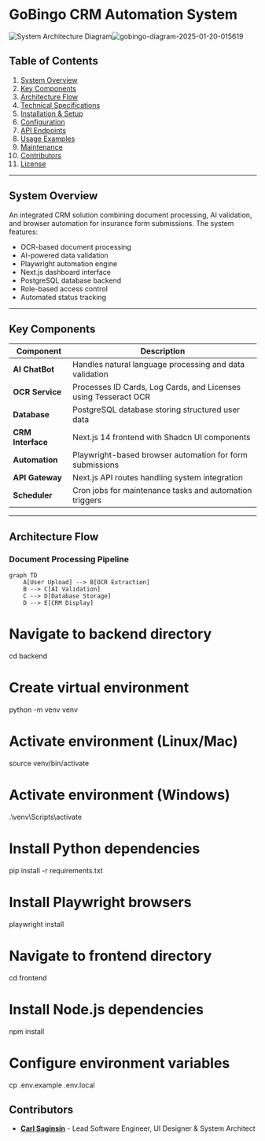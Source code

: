# GoBingo CRM Automation System

![System Architecture Diagram]()![gobingo-diagram-2025-01-20-015619](https://github.com/user-attachments/assets/a8b4cd9f-93e9-48aa-b308-7215cbbe4ba0)


## Table of Contents
1. [System Overview](#system-overview)
2. [Key Components](#key-components)
3. [Architecture Flow](#architecture-flow)
4. [Technical Specifications](#technical-specifications)
5. [Installation & Setup](#installation--setup)
6. [Configuration](#configuration)
7. [API Endpoints](#api-endpoints)
8. [Usage Examples](#usage-examples)
9. [Maintenance](#maintenance)
10. [Contributors](#contributors)
11. [License](#license)

---

## System Overview <a name="system-overview"></a>
An integrated CRM solution combining document processing, AI validation, and browser automation for insurance form submissions. The system features:

- OCR-based document processing
- AI-powered data validation
- Playwright automation engine
- Next.js dashboard interface
- PostgreSQL database backend
- Role-based access control
- Automated status tracking

---

## Key Components <a name="key-components"></a>

| Component        | Description                                                                 |
|-------------------|-----------------------------------------------------------------------------|
| **AI ChatBot**    | Handles natural language processing and data validation                    |
| **OCR Service**   | Processes ID Cards, Log Cards, and Licenses using Tesseract OCR            |
| **Database**      | PostgreSQL database storing structured user data                           |
| **CRM Interface** | Next.js 14 frontend with Shadcn UI components                              |
| **Automation**    | Playwright-based browser automation for form submissions                  |
| **API Gateway**   | Next.js API routes handling system integration                             |
| **Scheduler**     | Cron jobs for maintenance tasks and automation triggers                   |

---

## Architecture Flow <a name="architecture-flow"></a>

### Document Processing Pipeline
```mermaid
graph TD
    A[User Upload] --> B[OCR Extraction]
    B --> C[AI Validation]
    C --> D[Database Storage]
    D --> E[CRM Display]
```
# Navigate to backend directory
cd backend

# Create virtual environment
python -m venv venv

# Activate environment (Linux/Mac)
source venv/bin/activate

# Activate environment (Windows)
.\venv\Scripts\activate

# Install Python dependencies
pip install -r requirements.txt

# Install Playwright browsers
playwright install


# Navigate to frontend directory
cd frontend

# Install Node.js dependencies
npm install

# Configure environment variables
cp .env.example .env.local


## Contributors <a name="contributors"></a>
- [**Carl Saginsin**](https://carlsaginsin.vercel.app/) - Lead Software Engineer, UI Designer & System Architect


